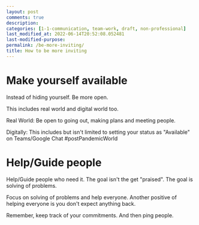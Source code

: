 ```yaml
---
layout: post
comments: true
description:
categories: [1-1-communication, team-work, draft, non-professional]
last_modified_at: 2022-06-14T20:52:08.052481
last-modified-purpose:
permalink: /be-more-inviting/
title: How to be more inviting
---
```


# Make yourself available

Instead of hiding yourself. Be more open.

This includes real world and digital world too.

Real World: Be open to going out, making plans and meeting people.

Digitally: This includes but isn't limited to setting your status as "Available" on Teams/Google Chat #postPandemicWorld

# Help/Guide people

Help/Guide people who need it. The goal isn't the get "praised". The goal is solving of problems.

Focus on solving of problems and help everyone. Another positive of helping everyone is you don't expect anything back.

Remember, keep track of your commitments. And then ping people.